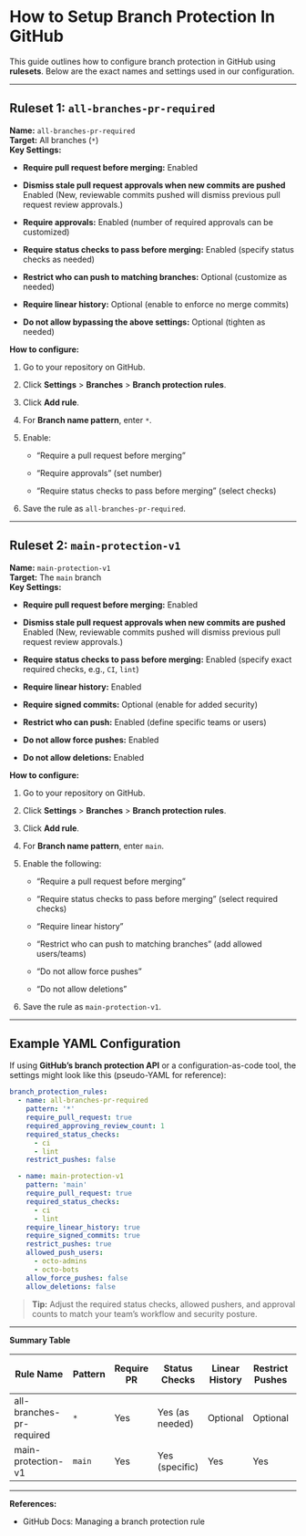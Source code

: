 # How to Setup Branch Protection In GitHub

This guide outlines how to configure branch protection in GitHub using **rulesets**. Below are the exact names and settings used in our configuration.

* * *

## Ruleset 1: `all-branches-pr-required`

**Name:** `all-branches-pr-required`  
**Target:** All branches (`*`)  
**Key Settings:**

* **Require pull request before merging:** Enabled

* **Dismiss stale pull request approvals when new commits are pushed** Enabled (New, reviewable commits pushed will dismiss previous pull request review approvals.)
    
* **Require approvals:** Enabled (number of required approvals can be customized)
    
* **Require status checks to pass before merging:** Enabled (specify status checks as needed)
    
* **Restrict who can push to matching branches:** Optional (customize as needed)
    
* **Require linear history:** Optional (enable to enforce no merge commits)
    
* **Do not allow bypassing the above settings:** Optional (tighten as needed)
    

**How to configure:**

1. Go to your repository on GitHub.
    
2. Click **Settings** > **Branches** > **Branch protection rules**.
    
3. Click **Add rule**.
    
4. For **Branch name pattern**, enter `*`.
    
5. Enable:
    
    * “Require a pull request before merging”
        
    * “Require approvals” (set number)
        
    * “Require status checks to pass before merging” (select checks)
        
6. Save the rule as `all-branches-pr-required`.
    

* * *

## Ruleset 2: `main-protection-v1`

**Name:** `main-protection-v1`  
**Target:** The `main` branch  
**Key Settings:**

* **Require pull request before merging:** Enabled

* **Dismiss stale pull request approvals when new commits are pushed** Enabled (New, reviewable commits pushed will dismiss previous pull request review approvals.)
    
* **Require status checks to pass before merging:** Enabled (specify exact required checks, e.g., `CI`, `lint`)
    
* **Require linear history:** Enabled
    
* **Require signed commits:** Optional (enable for added security)
    
* **Restrict who can push:** Enabled (define specific teams or users)
    
* **Do not allow force pushes:** Enabled
    
* **Do not allow deletions:** Enabled
    

**How to configure:**

1. Go to your repository on GitHub.
    
2. Click **Settings** > **Branches** > **Branch protection rules**.
    
3. Click **Add rule**.
    
4. For **Branch name pattern**, enter `main`.
    
5. Enable the following:
    
    * “Require a pull request before merging”
        
    * “Require status checks to pass before merging” (select required checks)
        
    * “Require linear history”
        
    * “Restrict who can push to matching branches” (add allowed users/teams)
        
    * “Do not allow force pushes”
        
    * “Do not allow deletions”
        
6. Save the rule as `main-protection-v1`.
    

* * *

## Example YAML Configuration

If using **GitHub’s branch protection API** or a configuration-as-code tool, the settings might look like this (pseudo-YAML for reference):

```yaml
branch_protection_rules:
  - name: all-branches-pr-required
    pattern: '*'
    require_pull_request: true
    required_approving_review_count: 1
    required_status_checks:
      - ci
      - lint
    restrict_pushes: false

  - name: main-protection-v1
    pattern: 'main'
    require_pull_request: true
    required_status_checks:
      - ci
      - lint
    require_linear_history: true
    require_signed_commits: true
    restrict_pushes: true
    allowed_push_users:
      - octo-admins
      - octo-bots
    allow_force_pushes: false
    allow_deletions: false
```

> **Tip:** Adjust the required status checks, allowed pushers, and approval counts to match your team’s workflow and security posture.

* * *

**Summary Table**

| Rule Name | Pattern | Require PR | Status Checks | Linear History | Restrict Pushes | Allow Force Push | Allow Deletion |
| --- | --- | --- | --- | --- | --- | --- | --- |
| all-branches-pr-required | `*` | Yes | Yes (as needed) | Optional | Optional | No | No |
| main-protection-v1 | `main` | Yes | Yes (specific) | Yes | Yes | No | No |

* * *

**References:**

* GitHub Docs: Managing a branch protection rule
    
